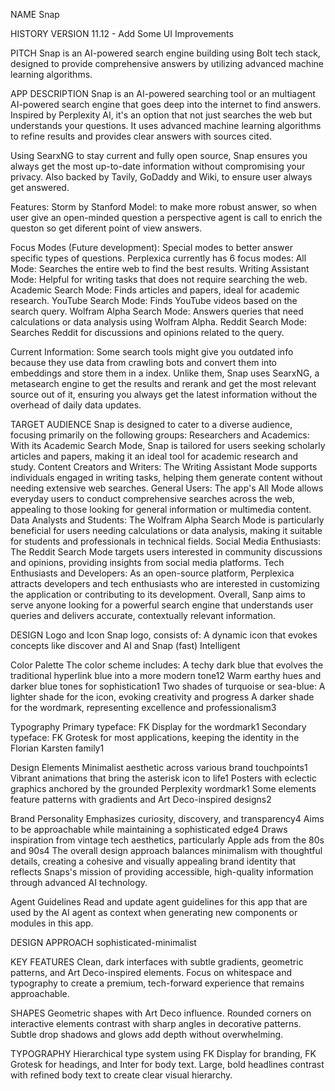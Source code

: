 NAME 
Snap

HISTORY VERSION
11.12 - Add Some UI Improvements 

PITCH
Snap is an  AI-powered search engine building using Bolt tech stack, designed to provide comprehensive answers by utilizing advanced machine learning algorithms.

APP DESCRIPTION
Snap is an AI-powered searching tool or an multiagent AI-powered search engine that goes deep into the internet to find answers. Inspired by Perplexity AI, it's an option that not just searches the web but understands your questions. It uses advanced machine learning algorithms to refine results and provides clear answers with sources cited.

Using SearxNG to stay current and fully open source, Snap ensures you always get the most up-to-date information without compromising your privacy. Also backed by Tavily, GoDaddy and Wiki, to ensure user always get answered.

Features:
Storm by Stanford Model: to make more robust answer, so when user give an open-minded question a perspective agent is call to enrich the queston so get diferent point of view answers.

Focus Modes (Future development): Special modes to better answer specific types of questions. Perplexica currently has 6 focus modes:
All Mode: Searches the entire web to find the best results.
Writing Assistant Mode: Helpful for writing tasks that does not require searching the web.
Academic Search Mode: Finds articles and papers, ideal for academic research.
YouTube Search Mode: Finds YouTube videos based on the search query.
Wolfram Alpha Search Mode: Answers queries that need calculations or data analysis using Wolfram Alpha.
Reddit Search Mode: Searches Reddit for discussions and opinions related to the query.

Current Information: Some search tools might give you outdated info because they use data from crawling bots and convert them into embeddings and store them in a index. Unlike them, Snap uses SearxNG, a metasearch engine to get the results and rerank and get the most relevant source out of it, ensuring you always get the latest information without the overhead of daily data updates.

TARGET AUDIENCE
Snap is designed to cater to a diverse audience, focusing primarily on the following groups:
Researchers and Academics: With its Academic Search Mode, Snap is tailored for users seeking scholarly articles and papers, making it an ideal tool for academic research and study.
Content Creators and Writers: The Writing Assistant Mode supports individuals engaged in writing tasks, helping them generate content without needing extensive web searches.
General Users: The app's All Mode allows everyday users to conduct comprehensive searches across the web, appealing to those looking for general information or multimedia content.
Data Analysts and Students: The Wolfram Alpha Search Mode is particularly beneficial for users needing calculations or data analysis, making it suitable for students and professionals in technical fields.
Social Media Enthusiasts: The Reddit Search Mode targets users interested in community discussions and opinions, providing insights from social media platforms.
Tech Enthusiasts and Developers: As an open-source platform, Perplexica attracts developers and tech enthusiasts who are interested in customizing the application or contributing to its development.
Overall, Sanp aims to serve anyone looking for a powerful search engine that understands user queries and delivers accurate, contextually relevant information.

DESIGN
Logo and Icon
Snap logo, consists of:
A dynamic icon that evokes concepts like discover and  AI and Snap (fast) Intelligent

Color Palette
The color scheme includes:
A techy dark blue that evolves the traditional hyperlink blue into a more modern tone12
Warm earthy hues and darker blue tones for sophistication1
Two shades of turquoise or sea-blue:
A lighter shade for the icon, evoking creativity and progress
A darker shade for the wordmark, representing excellence and professionalism3

Typography
Primary typeface: FK Display for the wordmark1
Secondary typeface: FK Grotesk for most applications, keeping the identity in the Florian Karsten family1

Design Elements
Minimalist aesthetic across various brand touchpoints1
Vibrant animations that bring the asterisk icon to life1
Posters with eclectic graphics anchored by the grounded Perplexity wordmark1
Some elements feature patterns with gradients and Art Deco-inspired designs2

Brand Personality
Emphasizes curiosity, discovery, and transparency4
Aims to be approachable while maintaining a sophisticated edge4
Draws inspiration from vintage tech aesthetics, particularly Apple ads from the 80s and 90s4
The overall design approach balances minimalism with thoughtful details, creating a cohesive and visually appealing brand identity that reflects Snaps's mission of providing accessible, high-quality information through advanced AI technology.

Agent Guidelines
Read and update agent guidelines for this app that are used by the AI agent
as context when generating new components or modules in this app.

DESIGN APPROACH
sophisticated-minimalist

KEY FEATURES
Clean, dark interfaces with subtle gradients, geometric patterns, and Art Deco-inspired elements. Focus on whitespace and typography to create a premium, tech-forward experience that remains approachable.

SHAPES
Geometric shapes with Art Deco influence. Rounded corners on interactive elements contrast with sharp angles in decorative patterns. Subtle drop shadows and glows add depth without overwhelming.

TYPOGRAPHY
Hierarchical type system using FK Display for branding, FK Grotesk for headings, and Inter for body text. Large, bold headlines contrast with refined body text to create clear visual hierarchy.


